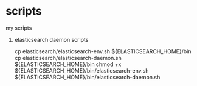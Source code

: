 # scripts
my scripts

1. elasticsearch daemon scripts


    cp elasticsearch/elasticsearch-env.sh ${ELASTICSEARCH_HOME}/bin
    cp elasticsearch/elasticsearch-daemon.sh ${ELASTICSEARCH_HOME}/bin
    chmod +x ${ELASTICSEARCH_HOME}/bin/elasticsearch-env.sh
    ${ELASTICSEARCH_HOME}/bin/elasticsearch-daemon.sh
